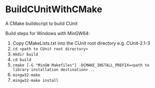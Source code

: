 # BuildCUnitWithCMake
A CMake buildscript to build CUnit

Build steps for Windows with MinGW64:

1. Copy CMakeLists.txt into the CUnit root directory e.g. CUnit-2.1-3
2. `cd <path to CUnit root directory>`
3. `mkdir build`
4. `cd build`
5. `cmake [-G "MinGW Makefiles"] -DCMAKE_INSTALL_PREFIX=<path to library installation destination> ..`
6. `mingw32-make`
7. `mingw32-make install`


